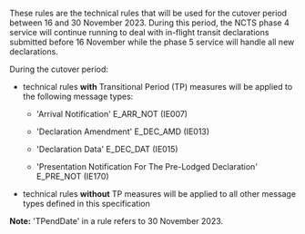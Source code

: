 These rules are the technical rules that will be used for the cutover period between 16 and 30 November 2023. During this period, the NCTS phase 4 service will continue running to deal with in-flight transit declarations submitted before 16 November while the phase 5 service will handle all new declarations.

During the cutover period:

- technical rules **with** Transitional Period (TP) measures will be applied to the following message types: 

  - 'Arrival Notification' E_ARR_NOT (IE007)

  - 'Declaration Amendment'  E_DEC_AMD (IE013)

  - 'Declaration Data' E_DEC_DAT (IE015)

  - 'Presentation Notification For The Pre-Lodged Declaration' E_PRE_NOT (IE170)

- technical rules **without** TP measures will be applied to all other message types  defined in this specification

**Note:** 'TPendDate' in a rule refers to 30 November 2023.